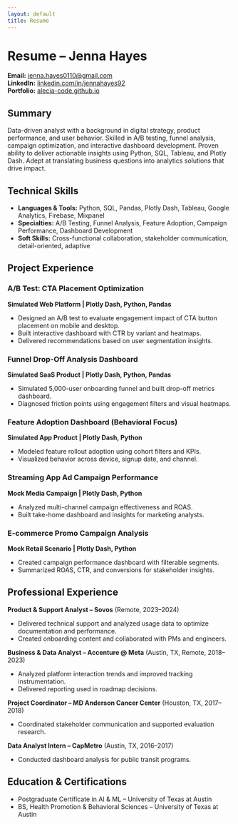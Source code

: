 ```yaml
---
layout: default
title: Resume
---
```


#  Resume – Jenna Hayes

**Email:** jenna.hayes0110@gmail.com  
**LinkedIn:** [linkedin.com/in/jennahayes92](https://linkedin.com/in/jennahayes92)  
**Portfolio:** [alecia-code.github.io](https://alecia-code.github.io)

##  Summary
Data-driven analyst with a background in digital strategy, product performance, and user behavior. Skilled in A/B testing, funnel analysis, campaign optimization, and interactive dashboard development. Proven ability to deliver actionable insights using Python, SQL, Tableau, and Plotly Dash. Adept at translating business questions into analytics solutions that drive impact.

##  Technical Skills
- **Languages & Tools:** Python, SQL, Pandas, Plotly Dash, Tableau, Google Analytics, Firebase, Mixpanel  
- **Specialties:** A/B Testing, Funnel Analysis, Feature Adoption, Campaign Performance, Dashboard Development  
- **Soft Skills:** Cross-functional collaboration, stakeholder communication, detail-oriented, adaptive

##  Project Experience

###  A/B Test: CTA Placement Optimization
**Simulated Web Platform | Plotly Dash, Python, Pandas**  
- Designed an A/B test to evaluate engagement impact of CTA button placement on mobile and desktop.  
- Built interactive dashboard with CTR by variant and heatmaps.  
- Delivered recommendations based on user segmentation insights.

###  Funnel Drop-Off Analysis Dashboard
**Simulated SaaS Product | Plotly Dash, Python, Pandas**  
- Simulated 5,000-user onboarding funnel and built drop-off metrics dashboard.  
- Diagnosed friction points using engagement filters and visual heatmaps.

###  Feature Adoption Dashboard (Behavioral Focus)
**Simulated App Product | Plotly Dash, Python**  
- Modeled feature rollout adoption using cohort filters and KPIs.  
- Visualized behavior across device, signup date, and channel.

###  Streaming App Ad Campaign Performance
**Mock Media Campaign | Plotly Dash, Python**  
- Analyzed multi-channel campaign effectiveness and ROAS.  
- Built take-home dashboard and insights for marketing analysts.

###  E-commerce Promo Campaign Analysis
**Mock Retail Scenario | Plotly Dash, Python**  
- Created campaign performance dashboard with filterable segments.  
- Summarized ROAS, CTR, and conversions for stakeholder insights.

##  Professional Experience

**Product & Support Analyst – Sovos** (Remote, 2023–2024)  
- Delivered technical support and analyzed usage data to optimize documentation and performance.  
- Created onboarding content and collaborated with PMs and engineers.

**Business & Data Analyst – Accenture @ Meta** (Austin, TX, Remote, 2018–2023)  
- Analyzed platform interaction trends and improved tracking instrumentation.  
- Delivered reporting used in roadmap decisions.

**Project Coordinator – MD Anderson Cancer Center** (Houston, TX, 2017–2018)  
- Coordinated stakeholder communication and supported evaluation research.

**Data Analyst Intern – CapMetro** (Austin, TX, 2016–2017)  
- Conducted dashboard analysis for public transit programs.

##  Education & Certifications
- Postgraduate Certificate in AI & ML – University of Texas at Austin  
- BS, Health Promotion & Behavioral Sciences – University of Texas at Austin
